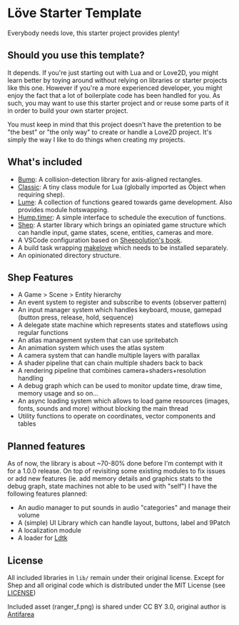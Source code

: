 # Löve Starter Template

Everybody needs love, this starter project provides plenty!

## Should you use this template?

It depends. If you're just starting out with Lua and or Love2D, you might learn better by toying around without relying on libraries or starter projects like this one. However if you're a more experienced developer, you might enjoy the fact that a lot of boilerplate code has been handled for you. As such, you may want to use this starter project and or reuse some parts of it in order to build your own starter project.

You must keep in mind that this project doesn't have the pretention to be "the best" or "the only way" to create or handle a Love2D project. It's simply the way I like to do things when creating my projects.

## What's included

* [Bump](https://github.com/kikito/bump.lua): A collision-detection library for axis-aligned rectangles.
* [Classic](https://github.com/rxi/classic): A tiny class module for Lua (globally imported as Object when requiring shep).
* [Lume](https://github.com/rxi/lume): A collection of functions geared towards game development. Also provides module hotswapping.
* [Hump.timer](https://github.com/vrld/hump/blob/master/timer.lua): A simple interface to schedule the execution of functions.
* [Shep](https://github.com/Shepardeon/love2d-starter-template/tree/main/lib/shep): A starter library which brings an opiniated game structure which can handle input, game states, scene, entities, cameras and more.
* A VSCode configuration based on [Sheepolution's book](https://sheepolution.com/learn/book/bonus/vscode).
* A build task wrapping [makelove](https://github.com/pfirsich/makelove) which needs to be installed separately.
* An opinionated directory structure.

## Shep Features

* A Game > Scene > Entity hierarchy
* An event system to register and subscribe to events (observer pattern)
* An input manager system which handles keyboard, mouse, gamepad (button press, release, hold, sequence)
* A delegate state machine which represents states and stateflows using regular functions
* An atlas management system that can use spritebatch
* An animation system which uses the atlas system
* A camera system that can handle multiple layers with parallax
* A shader pipeline that can chain multiple shaders back to back
* A rendering pipeline that combines camera+shaders+resolution handling
* A debug graph which can be used to monitor update time, draw time, memory usage and so on...
* An async loading system which allows to load game resources (images, fonts, sounds and more) without blocking the main thread
* Utility functions to operate on coordinates, vector components and tables

## Planned features

As of now, the library is about ~70-80% done before I'm contempt with it for a 1.0.0 release. On top of revisiting some existing modules to fix issues or add new features (ie. add memory details and graphics stats to the debug graph, state machines not able to be used with "self") I have the following features planned:

* An audio manager to put sounds in audio "categories" and manage their volume
* A (simple) UI Library which can handle layout, buttons, label and 9Patch
* A localization module
* A loader for [Ldtk](https://ldtk.io/)

## License

All included libraries in `lib/` remain under their original license. Except for Shep and all original code which is distributed under the MIT License (see [LICENSE](https://github.com/Shepardeon/love2d-starter-template/blob/main/LICENSE))

Included asset (ranger_f.png) is shared under CC BY 3.0, original author is [Antifarea](https://opengameart.org/content/antifareas-rpg-sprite-set-1-enlarged-w-transparent-background-fixed)
